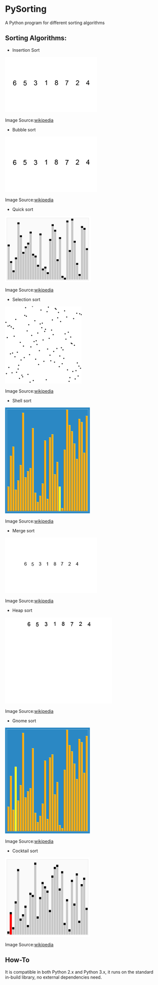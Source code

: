 # PySorting

A Python program for different sorting algorithms

## Sorting Algorithms:

* Insertion Sort

![insert-sort](./images/insert-sort.gif)

Image Source:[wikipedia](https://en.wikipedia.org/wiki/Insertion_sort)

* Bubble sort

![bubble-sort](./images/bubble-sort.gif)

Image Source:[wikipedia](https://en.wikipedia.org/wiki/Bubble_sort)

* Quick sort

![quick-sort](./images/Sorting_quicksort.gif)

Image Source:[wikipedia](https://en.wikipedia.org/wiki/Quicksort)

* Selection sort

![selection-sort](./images/Selection_sort.gif)

Image Source:[wikipedia](https://en.wikipedia.org/wiki/Selection_sort)

* Shell sort

![shell-sort](./images/Sorting_shellsort.gif)

Image Source:[wikipedia](https://en.wikipedia.org/wiki/Shellsort)

* Merge sort

![merge-sort](./images/Merge-sort.gif)

Image Source:[wikipedia](https://en.wikipedia.org/wiki/Merge_sort)

* Heap sort

![heap-sort](./images/Heapsort.gif)

Image Source:[wikipedia](https://en.wikipedia.org/wiki/Heapsort)

* Gnome sort

![gnome-sort](./images/Sorting_gnomesort.gif)

Image Source:[wikipedia](https://en.wikipedia.org/wiki/Gnome_sort)

* Cocktail sort

![cocktail-sort](./images/Sorting_shaker_sort.gif)

Image Source:[wikipedia](https://en.wikipedia.org/wiki/Cocktail_shaker_sort)

## How-To

It is compatible in both Python 2.x and Python 3.x, it runs on the standard in-build library, no external dependencies need.
